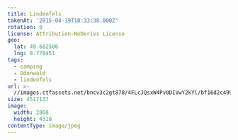 ```yaml
---
title: Lindenfels
takenAt: '2015-04-19T10:33:38.000Z'
rotation: 0
license: Attribution-NoDerivs License
geo:
  lat: 49.682506
  lng: 8.778451
tags:
  - camping
  - Odenwald
  - lindenfels
url: >-
  //images.ctfassets.net/bncv3c2gt878/4FLcJQsxW4Pv0DIVwY2kYl/bf16d2c4990ce91e0a634c0803aa33fe/lindenfels_17024279057_o
size: 4517137
image:
  width: 2868
  height: 4310
contentType: image/jpeg
---
```


